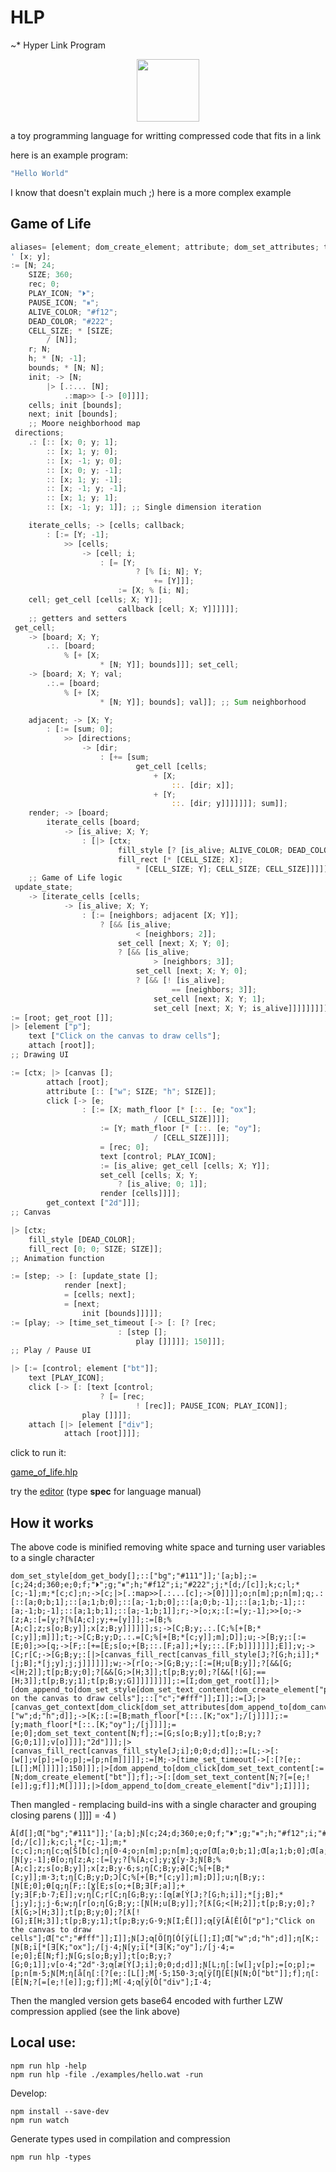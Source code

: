 # HLP

~\* Hyper Link Program

<p align="center">
<img width="100" src="./editor/assets/images/icon-512.png"/>
</p>
a toy programming language for writting compressed code that fits in a link

here is an example program:

```rs
"Hello World"
```

I know that doesn't explain much ;)
here is a more complex example

## Game of Life

```rs
aliases= [element; dom_create_element; attribute; dom_set_attributes; text; dom_set_text_content; attach; dom_append_to; style; dom_set_style; click; dom_click; get_root; dom_get_root; canvas; dom_canvas; get_context; canvas_get_context; fill_style; canvas_fill_style; fill_rect; canvas_fill_rect];
' [x; y];
:= [N; 24;
	SIZE; 360;
	rec; 0;
	PLAY_ICON; "⏵";
	PAUSE_ICON; "⏸";
	ALIVE_COLOR; "#f12";
	DEAD_COLOR; "#222";
	CELL_SIZE; * [SIZE;
		/ [N]];
	r; N;
	h; * [N; -1];
	bounds; * [N; N];
	init; -> [N;
		|> [.:... [N];
			.:map>> [-> [0]]]];
	cells; init [bounds];
	next; init [bounds];
	;; Moore neighborhood map
 directions;
	.: [:: [x; 0; y; 1];
		:: [x; 1; y; 0];
		:: [x; -1; y; 0];
		:: [x; 0; y; -1];
		:: [x; 1; y; -1];
		:: [x; -1; y; -1];
		:: [x; 1; y; 1];
		:: [x; -1; y; 1]]; ;; Single dimension iteration

	iterate_cells; -> [cells; callback;
		: [:= [Y; -1];
			>> [cells;
				-> [cell; i;
					: [= [Y;
							? [% [i; N]; Y;
								+= [Y]]];
						:= [X; % [i; N];
	cell; get_cell [cells; X; Y]];
						callback [cell; X; Y]]]]]];
	;; getters and setters
 get_cell;
	-> [board; X; Y;
		.:. [board;
			% [+ [X;
					* [N; Y]]; bounds]]]; set_cell;
	-> [board; X; Y; val;
		.:.= [board;
			% [+ [X;
					* [N; Y]]; bounds]; val]]; ;; Sum neighborhood

	adjacent; -> [X; Y;
		: [:= [sum; 0];
			>> [directions;
				-> [dir;
					: [+= [sum;
							get_cell [cells;
								+ [X;
									::. [dir; x]];
								+ [Y;
									::. [dir; y]]]]]]]; sum]];
	render; -> [board;
		iterate_cells [board;
			-> [is_alive; X; Y;
				: [|> [ctx;
						fill_style [? [is_alive; ALIVE_COLOR; DEAD_COLOR]];
						fill_rect [* [CELL_SIZE; X];
							* [CELL_SIZE; Y]; CELL_SIZE; CELL_SIZE]]]]]];
	;; Game of Life logic
 update_state;
	-> [iterate_cells [cells;
			-> [is_alive; X; Y;
				: [:= [neighbors; adjacent [X; Y]];
					? [&& [is_alive;
							< [neighbors; 2]];
						set_cell [next; X; Y; 0];
						? [&& [is_alive;
								> [neighbors; 3]];
							set_cell [next; X; Y; 0];
							? [&& [! [is_alive];
									== [neighbors; 3]];
								set_cell [next; X; Y; 1];
								set_cell [next; X; Y; is_alive]]]]]]]]];
:= [root; get_root []];
|> [element ["p"];
	text ["Click on the canvas to draw cells"];
	attach [root]];
;; Drawing UI

:= [ctx; |> [canvas [];
		attach [root];
		attribute [:: ["w"; SIZE; "h"; SIZE]];
		click [-> [e;
				: [:= [X; math_floor [* [::. [e; "ox"];
								/ [CELL_SIZE]]]];
					:= [Y; math_floor [* [::. [e; "oy"];
								/ [CELL_SIZE]]]];
					= [rec; 0];
					text [control; PLAY_ICON];
					:= [is_alive; get_cell [cells; X; Y]];
					set_cell [cells; X; Y;
						? [is_alive; 0; 1]];
					render [cells]]]];
		get_context ["2d"]]];
;; Canvas

|> [ctx;
	fill_style [DEAD_COLOR];
	fill_rect [0; 0; SIZE; SIZE]];
;; Animation function

:= [step; -> [: [update_state [];
			render [next];
			= [cells; next];
			= [next;
				init [bounds]]]]];
:= [play; -> [time_set_timeout [-> [: [? [rec;
						: [step [];
							play []]]]]; 150]]];
;; Play / Pause UI

|> [:= [control; element ["bt"]];
	text [PLAY_ICON];
	click [-> [: [text [control;
					? [= [rec;
							! [rec]]; PAUSE_ICON; PLAY_ICON]];
				play []]]];
	attach [|> [element ["div"];
			attach [root]]]];
```

click to run it:

[game_of_life.hlp](https://at-290690.github.io/hlp?l=J1thO2JdO8adW2M7MjQ7ZDszNjA7ZTswO2Y7IuKPtSI7Z8QIuCI7aDsiI2YxMiI7aTsiIzIyMiI7ajsqW2Q7L1tjXV07aztjO2w7KltjOy0xXTttxQpjXTtuO8aeW2M7xqNbxaBbxoBbY13EETDCtzQ7bztuW21dO3DGB3E7xqFbxqJbYTswO2I7MV07xQwxO2I7MMcMLcwNxCXEackmyQ3FJ80bzRoxXV07cuQAhG87eDs6W8adW3nGLp9bb8QXejtBOzpbPVt5Oz9bJVtB5ADEeTvGlFt5wrcz5AElQjvHFno7c1tvO0I7eV1dO3hbesQKwrc2O3PERUPEDjvGj1tDOyVbK1tC5QEOxCltxEZ0yiNEO8aG0iVdO0RdXTt1xCfEJeUApkXlAPufW3HEFkbEFJRbReUAg8Q7xo5bRjthXV07K1t5xg1iwrc3O0VdXTt2xm5yW0PECUfFdzpbxqNbw6Zbw51bSjs%2FW0c7aDtpXV07KltqO0LGB3ldO2o7auQA0XfEN3LmAR3JPp1bSDt15ACdXV07P1vGm1tHOzxbSDsyXV07dFtwxSYwyRo%2BW0g7M9MaIVtHXTvGl88eMcoLR8K3OeQBdEk7xJJbXV3kAkbDv1vDilvDlFsicCJdOyJDbGljayBvbiB0aGUgY2FudmFzIHRvIGRyYXcgY2VsbHMiXTtJxDrkAOnEP5ZbxYpbw5PESMS5W8Qd5AIcInciO2Q7ImgiO2TELZ5bS%2BYA5UI7xKtbKlvGjltLOyJveCJdOy9bauQCvOUCN8wcecocPVtl5ADjw4pbTjtmxXtH6wIrdMYK5QF2MOUCjnZbb8Q3IjJkIuUCZOoBmmldOzA7MDtk5gCWnVtM5ACbOlt3W8Q1cF07PVtvO8UH5QNEwrc1xCVNxCXDpVvFKz9bZTs6W0xbXTtNW8QgMTUwyGS%2F5QEKiuQA50475AFRYnQiXV3lALLEOuUAvz9b5ADNIVtlXV07ZztmXcZHNMdAxDVkaXbkAWPEFQ%3D%3D)

try the [editor](https://at-290690.github.io/hlp/editor)
(type **spec** for language manual)

## How it works

The above code is minified removing white space and turning user variables to a single character

```
dom_set_style[dom_get_body[];::["bg";"#111"]];'[a;b];:=[c;24;d;360;e;0;f;"⏵";g;"⏸";h;"#f12";i;"#222";j;*[d;/[c]];k;c;l;*[c;-1];m;*[c;c];n;->[c;|>[.:map>>[.:...[c];->[0]]]];o;n[m];p;n[m];q;.:[::[a;0;b;1];::[a;1;b;0];::[a;-1;b;0];::[a;0;b;-1];::[a;1;b;-1];::[a;-1;b;-1];::[a;1;b;1];::[a;-1;b;1]];r;->[o;x;:[:=[y;-1];>>[o;->[z;A;:[=[y;?[%[A;c];y;+=[y]]];:=[B;%[A;c];z;s[o;B;y]];x[z;B;y]]]]]];s;->[C;B;y;.:.[C;%[+[B;*[c;y]];m]]];t;->[C;B;y;D;.:.=[C;%[+[B;*[c;y]];m];D]];u;->[B;y;:[:=[E;0];>>[q;->[F;:[+=[E;s[o;+[B;::.[F;a]];+[y;::.[F;b]]]]]]];E]];v;->[C;r[C;->[G;B;y;:[|>[canvas_fill_rect[canvas_fill_style[J;?[G;h;i]];*[j;B];*[j;y];j;j]]]]]];w;->[r[o;->[G;B;y;:[:=[H;u[B;y]];?[&&[G;<[H;2]];t[p;B;y;0];?[&&[G;>[H;3]];t[p;B;y;0];?[&&[![G];==[H;3]];t[p;B;y;1];t[p;B;y;G]]]]]]]]];:=[I;dom_get_root[]];|>[dom_append_to[dom_set_style[dom_set_text_content[dom_create_element["p"];"Click on the canvas to draw cells"];::["c";"#fff"]];I]];:=[J;|>[canvas_get_context[dom_click[dom_set_attributes[dom_append_to[dom_canvas[];I];::["w";d;"h";d]];->[K;:[:=[B;math_floor[*[::.[K;"ox"];/[j]]]];:=[y;math_floor[*[::.[K;"oy"];/[j]]]];=[e;0];dom_set_text_content[N;f];:=[G;s[o;B;y]];t[o;B;y;?[G;0;1]];v[o]]]];"2d"]]];|>[canvas_fill_rect[canvas_fill_style[J;i];0;0;d;d]];:=[L;->[:[w[];v[p];=[o;p];=[p;n[m]]]]];:=[M;->[time_set_timeout[->[:[?[e;:[L[];M[]]]]];150]]];|>[dom_append_to[dom_click[dom_set_text_content[:=[N;dom_create_element["bt"]];f];->[:[dom_set_text_content[N;?[=[e;![e]];g;f]];M[]]]];|>[dom_append_to[dom_create_element["div"];I]]]];
```

Then mangled - remplacing build-ins with a single character and grouping closing parens ( ]]]] = ·4 )

```
Ă[đ[];Ƣ["bg";"#111"]];'[a;b];Ɲ[c;24;d;360;e;0;f;"⏵";g;"⏸";h;"#f12";i;"#222";j;*[d;/[c]];k;c;l;*[c;-1];m;*[c;c];n;ƞ[c;ƣ[Š[ƀ[c];ƞ[0·4;o;n[m];p;n[m];q;ơ[Ƣ[a;0;b;1];Ƣ[a;1;b;0];Ƣ[a;-1;b;0];Ƣ[a;0;b;-1];Ƣ[a;1;b;-1];Ƣ[a;-1;b;-1];Ƣ[a;1;b;1];Ƣ[a;-1;b;1]];r;ƞ[o;x;:[Ɲ[y;-1];Ɵ[o;ƞ[z;A;:[=[y;?[%[A;c];y;Ɣ[y·3;Ɲ[B;%[A;c];z;s[o;B;y]];x[z;B;y·6;s;ƞ[C;B;y;Ə[C;%[+[B;*[c;y]];m·3;t;ƞ[C;B;y;D;Ɔ[C;%[+[B;*[c;y]];m];D]];u;ƞ[B;y;:[Ɲ[E;0];Ɵ[q;ƞ[F;:[Ɣ[E;s[o;+[B;Ǝ[F;a]];+[y;Ǝ[F;b·7;E]];v;ƞ[C;r[C;ƞ[G;B;y;:[ƣ[æ[Ý[J;?[G;h;i]];*[j;B];*[j;y];j;j·6;w;ƞ[r[o;ƞ[G;B;y;:[Ɲ[H;u[B;y]];?[ƛ[G;<[H;2]];t[p;B;y;0];?[ƛ[G;>[H;3]];t[p;B;y;0];?[ƛ[![G];Ɨ[H;3]];t[p;B;y;1];t[p;B;y;G·9;Ɲ[I;Ē[]];ƣ[ÿ[Ă[Ê[Ô["p"];"Click on the canvas to draw cells"];Ƣ["c";"#fff"]];I]];Ɲ[J;ƣ[Ö[Ŋ[Ó[ÿ[Ĺ[];I];Ƣ["w";d;"h";d]];ƞ[K;:[Ɲ[B;ī[*[Ǝ[K;"ox"];/[j·4;Ɲ[y;ī[*[Ǝ[K;"oy"];/[j·4;=[e;0];Ê[N;f];Ɲ[G;s[o;B;y]];t[o;B;y;?[G;0;1]];v[o·4;"2d"·3;ƣ[æ[Ý[J;i];0;0;d;d]];Ɲ[L;ƞ[:[w[];v[p];=[o;p];=[p;n[m·5;Ɲ[M;ƞ[å[ƞ[:[?[e;:[L[];M[·5;150·3;ƣ[ÿ[Ŋ[Ê[Ɲ[N;Ô["bt"]];f];ƞ[:[Ê[N;?[=[e;![e]];g;f]];M[·4;ƣ[ÿ[Ô["div"];I·4;
```

Then the mangled version gets base64 encoded with further LZW compression applied (see the link above)

## Local use:

```
npm run hlp -help
npm run hlp -file ./examples/hello.wat -run
```

Develop:

```
npm install --save-dev
npm run watch
```

Generate types used in compilation and compression

```
npm run hlp -types
```
